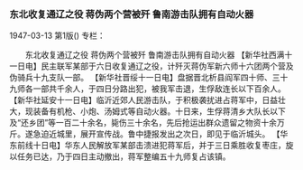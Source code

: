 ### 东北收复通辽之役  蒋伪两个营被歼  鲁南游击队拥有自动火器

1947-03-13
第1版()
专栏：

　　东北收复通辽之役
    蒋伪两个营被歼
    鲁南游击队拥有自动火器
    【新华社西满十一日电】民主联军某部于六日收复通辽之役，计歼灭蒋伪军新六师十六团两个营及伪骑兵十九支队一部。
    【新华社晋绥十一日电】盘据晋北析县阎军四十师、三十九师各一部共千余人，于四日分路出犯，被我军击退，生俘敌连长以下百余人。
    【新华社延安十一日电】临沂近郊人民游击队，于积极袭扰进占蒋军中，日益壮大，现装备有机枪、小炮、汤姆式等自动火器。十日来，生俘蒋清乡大队长以下及“还乡团”等一百二十余名，毙伤三十余名，先后抢运出群众遗留之物资十余万斤。遂急迫近城里，展开宣传战。鲁中捷报发出之次日，即见于临沂城头。
    【华东前线十日电】华东人民解放军某部击溃进犯蒋军后，并于三日乘胜收复枣庄，旋以任务已达，乃于四日主动撤出，蒋军整编五十九师复占该镇。
